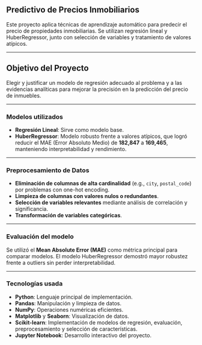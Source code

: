 ## Predictivo de Precios Inmobiliarios

Este proyecto aplica técnicas de aprendizaje automático para predecir el precio de propiedades inmobiliarias. Se utilizan regresión lineal y HuberRegressor, junto con selección de variables y tratamiento de valores atípicos.

---

##  Objetivo del Proyecto

Elegir y justificar un modelo de regresión adecuado al problema y a las evidencias analíticas para mejorar la precisión en la predicción del precio de inmuebles.

---

### Modelos utilizados

- **Regresión Lineal**: Sirve como modelo base.
- **HuberRegressor**: Modelo robusto frente a valores atípicos, que logró reducir el MAE (Error Absoluto Medio) de **182,847** a **169,465**, manteniendo interpretabilidad y rendimiento.

---

###  Preprocesamiento de Datos

- **Eliminación de columnas de alta cardinalidad** (e.g., `city`, `postal_code`) por problemas con one-hot encoding.
- **Limpieza de columnas con valores nulos o redundantes**.
- **Selección de variables relevantes** mediante análisis de correlación y significancia.
- **Transformación de variables categóricas**.

---

###  Evaluación del modelo

Se utilizó el **Mean Absolute Error (MAE)** como métrica principal para comparar modelos. El modelo HuberRegressor demostró mayor robustez frente a outliers sin perder interpretabilidad.

---

###  Tecnologías usada

- **Python**: Lenguaje principal de implementación.
- **Pandas**: Manipulación y limpieza de datos.
- **NumPy**: Operaciones numéricas eficientes.
- **Matplotlib** y **Seaborn**: Visualización de datos.
- **Scikit-learn**: Implementación de modelos de regresión, evaluación, preprocesamiento y selección de características.
- **Jupyter Notebook**: Desarrollo interactivo del proyecto.






